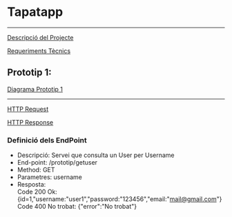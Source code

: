 # Tapatapp
---
[Descripció del Projecte](descTapatApp.md)

[Requeriments Tècnics](requerimentsTecnics.md)

## Prototip 1:
[Diagrama Prototip 1](charts/diagramaPrototip.mermaid)

---

[HTTP Request](HTTPRequest.md)

[HTTP Response](HTTPResponse.md)

### Definició dels EndPoint
- Descripció: Servei que consulta un User per Username
- End-point: /prototip/getuser
- Method: GET
- Parametres: username
- Resposta: <br>
    Code 200 Ok: {id=1,"username:"user1","password:"123456","email:"mail@gmail.com"} <br>
    Code 400 No trobat: {"error":"No trobat"}
